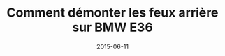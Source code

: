 ---
layout: post
title:  " Comment démonter les feux arrière sur BMW E36 "
description: 
tags: tuto, comment, enlever, demonter, remplacer, feux, feu, arriere, bmw, e36, serie 3,
date: 2015-06-11 
img: generic-video.jpg
categories: BMW	
modele: ---> E36
video: h8z5yCblcU8
t_time: 15 minutes
t_difficulty: débutant
t_saving: économisez 20€ minimum
---